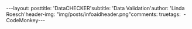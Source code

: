 ---layout: posttitle: 'DataCHECKER'subtitle: 'Data Validation'author: 'Linda Roesch'header-img: "img/posts/infoaidheader.png"comments: truetags:  - CodeMonkey---
